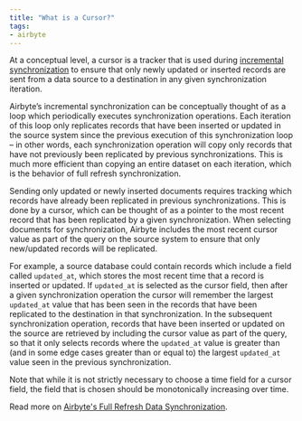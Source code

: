 ```yaml
---
title: "What is a Cursor?"
tags:
- airbyte
---
```

At a conceptual level, a cursor is a tracker that is used during [incremental synchronization](term/incremental%20synchronization.md) to ensure that only newly updated or inserted records are sent from a data source to a destination in any given synchronization iteration.

Airbyte’s incremental synchronization can be conceptually thought of as a loop which periodically executes synchronization operations. Each iteration of this loop only replicates records that have been inserted or updated in the source system since the previous execution of this synchronization loop – in other words, each synchronization operation will copy only records that have not previously been replicated by previous synchronizations. This is much more efficient than copying an entire dataset on each iteration, which is the behavior of full refresh synchronization.

Sending only updated or newly inserted documents requires tracking which records have already been replicated in previous synchronizations. This is done by a cursor, which can be thought of as a pointer to the most recent record that has been replicated by a given synchronization. When selecting documents for synchronization, Airbyte includes the most recent cursor value as part of the query on the source system to ensure that only new/updated records will be replicated.

For example, a source database could contain records which include a field called `updated_at`, which stores the most recent time that a record is inserted or updated. If `updated_at` is selected as the cursor field, then after a given synchronization operation the cursor will remember the largest `updated_at` value that has been seen in the records that have been replicated to the destination in that synchronization. In the subsequent synchronization operation, records that have been inserted or updated on the source are retrieved by including the cursor value as part of the query, so that it only selects records where the `updated_at` value is greater than (and in some edge cases greater than or equal to) the largest `updated_at` value seen in the previous synchronization.

Note that while it is not strictly necessary to choose a time field for a cursor field, the field that is chosen should be monotonically increasing over time.

Read more on [Airbyte's Full Refresh Data Synchronization](https://airbyte.com/tutorials/full-data-synchronization).
